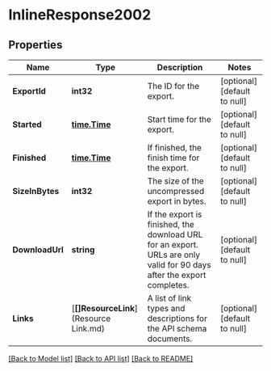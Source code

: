 # InlineResponse2002

## Properties
Name | Type | Description | Notes
------------ | ------------- | ------------- | -------------
**ExportId** | **int32** | The ID for the export. | [optional] [default to null]
**Started** | [**time.Time**](time.Time.md) | Start time for the export. | [optional] [default to null]
**Finished** | [**time.Time**](time.Time.md) | If finished, the finish time for the export. | [optional] [default to null]
**SizeInBytes** | **int32** | The size of the uncompressed export in bytes. | [optional] [default to null]
**DownloadUrl** | **string** | If the export is finished, the download URL for an export. URLs are only valid for 90 days after the export completes. | [optional] [default to null]
**Links** | [**[]ResourceLink**](Resource Link.md) | A list of link types and descriptions for the API schema documents. | [optional] [default to null]

[[Back to Model list]](../README.md#documentation-for-models) [[Back to API list]](../README.md#documentation-for-api-endpoints) [[Back to README]](../README.md)

